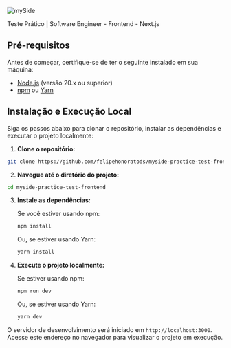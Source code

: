![mySide](https://myside.com.br/public-web/assets/logos/myside-logo.svg)

Teste Prático | Software Engineer - Frontend - Next.js

## Pré-requisitos

Antes de começar, certifique-se de ter o seguinte instalado em sua máquina:

- [Node.js](https://nodejs.org/) (versão 20.x ou superior)
- [npm](https://www.npmjs.com/) ou [Yarn](https://yarnpkg.com/)

## Instalação e Execução Local

Siga os passos abaixo para clonar o repositório, instalar as dependências e executar o projeto localmente:

1. **Clone o repositório:**

```bash
git clone https://github.com/felipehonoratods/myside-practice-test-frontend.git
```

2. **Navegue até o diretório do projeto:**

```bash
cd myside-practice-test-frontend
```

3. **Instale as dependências:**

    Se você estiver usando npm:

    ```bash
    npm install
    ```

    Ou, se estiver usando Yarn:

    ```bash
    yarn install
    ```

4. **Execute o projeto localmente:**

    Se estiver usando npm:

    ```bash
    npm run dev
    ```

    Ou, se estiver usando Yarn:

    ```bash
    yarn dev
    ```

O servidor de desenvolvimento será iniciado em `http://localhost:3000`. Acesse este endereço no navegador para visualizar o projeto em execução.
